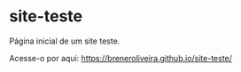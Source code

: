# site-teste

 Página inicial de um site teste.
 
 Acesse-o por aqui: https://breneroliveira.github.io/site-teste/
